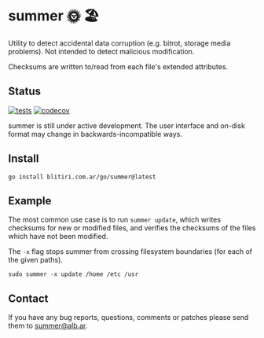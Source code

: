 
# summer 🌞 🏖

Utility to detect accidental data corruption (e.g. bitrot, storage media
problems).  Not intended to detect malicious modification.

Checksums are written to/read from each file's extended attributes.


## Status

[![tests](https://github.com/albertito/summer/actions/workflows/tests.yaml/badge.svg)](https://github.com/albertito/summer/actions/workflows/tests.yaml)
[![codecov](https://codecov.io/gh/albertito/summer/graph/badge.svg?token=Nd3STeoyuk)](https://codecov.io/gh/albertito/summer)


summer is still under active development. The user interface and on-disk
format may change in backwards-incompatible ways.


## Install

```
go install blitiri.com.ar/go/summer@latest
```


## Example

The most common use case is to run `summer update`, which writes checksums for
new or modified files, and verifies the checksums of the files which have not
been modified.

The `-x` flag stops summer from crossing filesystem boundaries (for each of
the given paths).

```
sudo summer -x update /home /etc /usr
```

## Contact

If you have any bug reports, questions, comments or patches please send them
to summer@alb.ar.

